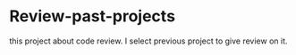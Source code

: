 # Review-past-projects
this project about code review. I select previous project to give review on it.
